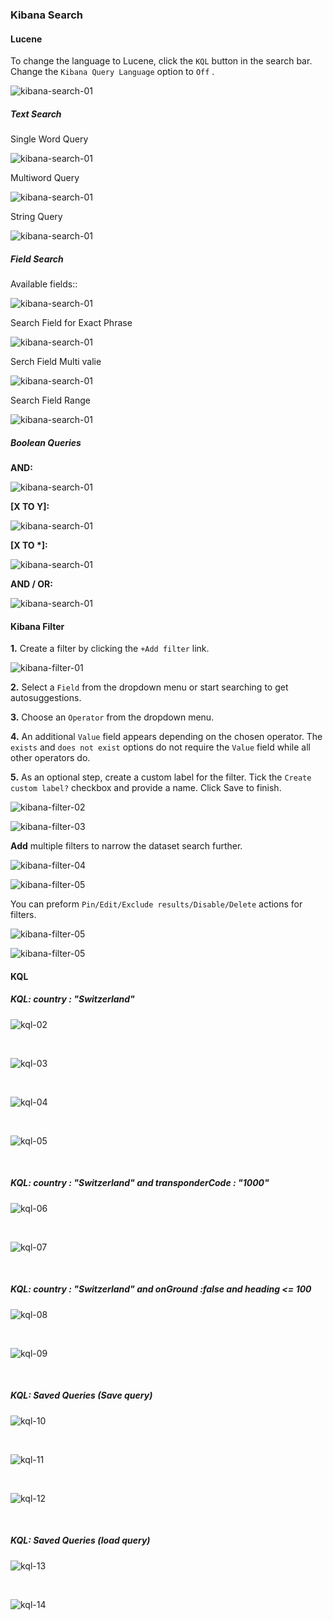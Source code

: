 ### Kibana Search

#### Lucene

To change the language to Lucene, click the `KQL` button in the search bar. Change the `Kibana Query Language` option to `Off`	.

![kibana-search-01](images/kibana-search/kibana-search-01.png)

##### Text Search

Single Word Query

![kibana-search-01](images/kibana-search/kibana-search-02.png)

Multiword Query

![kibana-search-01](images/kibana-search/kibana-search-03.png)

String Query

![kibana-search-01](images/kibana-search/kibana-search-04.png)

##### Field Search

Available fields:: 

![kibana-search-01](images/kibana-search/kibana-search-05.png)

Search Field for Exact Phrase

![kibana-search-01](images/kibana-search/kibana-search-06.png)

Serch Field Multi valie

![kibana-search-01](images/kibana-search/kibana-search-07.png)

Search Field Range

![kibana-search-01](images/kibana-search/kibana-search-08.png)


##### Boolean Queries

**AND:**

![kibana-search-01](images/kibana-search/kibana-search-09.png)

**\[X TO Y\]:**

![kibana-search-01](images/kibana-search/kibana-search-10.png)

**\[X TO \*\]:**

![kibana-search-01](images/kibana-search/kibana-search-11.png)

**AND / OR:**

![kibana-search-01](images/kibana-search/kibana-search-12.png)

#### Kibana Filter

**1.** Create a filter by clicking the `+Add filter` link.
 
![kibana-filter-01](images/kibana-search/kibana-filter-01.png)

**2.** Select a `Field` from the dropdown menu or start searching to get autosuggestions.

**3.** Choose an `Operator` from the dropdown menu.

**4.** An additional `Value` field appears depending on the chosen operator. The `exists` and `does not exist` options do not require the `Value` field while all other operators do. 

**5.** As an optional step, create a custom label for the filter. Tick the `Create custom label?` checkbox and provide a name. Click Save to finish.

![kibana-filter-02](images/kibana-search/kibana-filter-02.png)


![kibana-filter-03](images/kibana-search/kibana-filter-03.png)


**Add** multiple filters to narrow the dataset search further.

![kibana-filter-04](images/kibana-search/kibana-filter-04.png)


![kibana-filter-05](images/kibana-search/kibana-filter-05.png)

 You can preform `Pin/Edit/Exclude results/Disable/Delete` actions for filters.

![kibana-filter-05](images/kibana-search/kibana-filter-06.png)


![kibana-filter-05](images/kibana-search/kibana-filter-07.png)

#### KQL

##### KQL: country : "Switzerland"

![kql-02](images/kibana-search/kql-02.png)

</br>

![kql-03](images/kibana-search/kql-03.png)

</br>

![kql-04](images/kibana-search/kql-04.png)

</br>

![kql-05](images/kibana-search/kql-05.png)

</br>

##### KQL: country : "Switzerland" and transponderCode : "1000"

![kql-06](images/kibana-search/kql-06.png)

</br>

![kql-07](images/kibana-search/kql-07.png)

</br>

##### KQL: country : "Switzerland" and onGround :false and heading <= 100

![kql-08](images/kibana-search/kql-08.png)

</br>

![kql-09](images/kibana-search/kql-09.png)

</br>

##### KQL: Saved Queries (Save query)

![kql-10](images/kibana-search/kql-10.png)

</br>

![kql-11](images/kibana-search/kql-11.png)

</br>

![kql-12](images/kibana-search/kql-12.png)

</br>

##### KQL: Saved Queries (load query)

![kql-13](images/kibana-search/kql-13.png)

</br>

![kql-14](images/kibana-search/kql-14.png)


